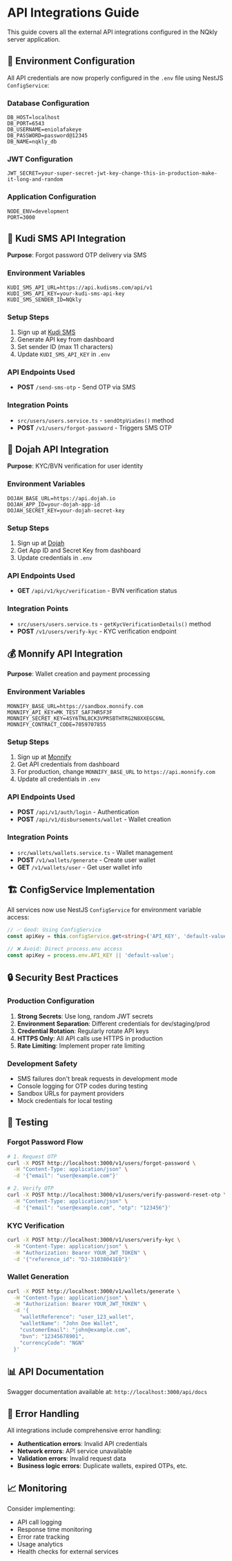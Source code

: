 # API Integrations Guide

This guide covers all the external API integrations configured in the NQkly server application.

## 🔧 Environment Configuration

All API credentials are now properly configured in the `.env` file using NestJS `ConfigService`:

### Database Configuration
```env
DB_HOST=localhost
DB_PORT=6543
DB_USERNAME=eniolafakeye
DB_PASSWORD=password@12345
DB_NAME=nqkly_db
```

### JWT Configuration
```env
JWT_SECRET=your-super-secret-jwt-key-change-this-in-production-make-it-long-and-random
```

### Application Configuration
```env
NODE_ENV=development
PORT=3000
```

## 📱 Kudi SMS API Integration

**Purpose**: Forgot password OTP delivery via SMS

### Environment Variables
```env
KUDI_SMS_API_URL=https://api.kudisms.com/api/v1
KUDI_SMS_API_KEY=your-kudi-sms-api-key
KUDI_SMS_SENDER_ID=NQkly
```

### Setup Steps
1. Sign up at [Kudi SMS](https://kudisms.com)
2. Generate API key from dashboard
3. Set sender ID (max 11 characters)
4. Update `KUDI_SMS_API_KEY` in `.env`

### API Endpoints Used
- **POST** `/send-sms-otp` - Send OTP via SMS

### Integration Points
- `src/users/users.service.ts` - `sendOtpViaSms()` method
- **POST** `/v1/users/forgot-password` - Triggers SMS OTP

## 🔐 Dojah API Integration

**Purpose**: KYC/BVN verification for user identity

### Environment Variables
```env
DOJAH_BASE_URL=https://api.dojah.io
DOJAH_APP_ID=your-dojah-app-id
DOJAH_SECRET_KEY=your-dojah-secret-key
```

### Setup Steps
1. Sign up at [Dojah](https://dojah.io)
2. Get App ID and Secret Key from dashboard
3. Update credentials in `.env`

### API Endpoints Used
- **GET** `/api/v1/kyc/verification` - BVN verification status

### Integration Points
- `src/users/users.service.ts` - `getKycVerificationDetails()` method
- **POST** `/v1/users/verify-kyc` - KYC verification endpoint

## 💰 Monnify API Integration

**Purpose**: Wallet creation and payment processing

### Environment Variables
```env
MONNIFY_BASE_URL=https://sandbox.monnify.com
MONNIFY_API_KEY=MK_TEST_SAF7HR5F3F
MONNIFY_SECRET_KEY=4SY6TNL8CK3VPRSBTHTRG2N8XXEGC6NL
MONNIFY_CONTRACT_CODE=7059707855
```

### Setup Steps
1. Sign up at [Monnify](https://monnify.com)
2. Get API credentials from dashboard
3. For production, change `MONNIFY_BASE_URL` to `https://api.monnify.com`
4. Update all credentials in `.env`

### API Endpoints Used
- **POST** `/api/v1/auth/login` - Authentication
- **POST** `/api/v1/disbursements/wallet` - Wallet creation

### Integration Points
- `src/wallets/wallets.service.ts` - Wallet management
- **POST** `/v1/wallets/generate` - Create user wallet
- **GET** `/v1/wallets/user` - Get user wallet info

## 🏗️ ConfigService Implementation

All services now use NestJS `ConfigService` for environment variable access:

```typescript
// ✅ Good: Using ConfigService
const apiKey = this.configService.get<string>('API_KEY', 'default-value');

// ❌ Avoid: Direct process.env access
const apiKey = process.env.API_KEY || 'default-value';
```

## 🔒 Security Best Practices

### Production Configuration

1. **Strong Secrets**: Use long, random JWT secrets
2. **Environment Separation**: Different credentials for dev/staging/prod
3. **Credential Rotation**: Regularly rotate API keys
4. **HTTPS Only**: All API calls use HTTPS in production
5. **Rate Limiting**: Implement proper rate limiting

### Development Safety

- SMS failures don't break requests in development mode
- Console logging for OTP codes during testing
- Sandbox URLs for payment providers
- Mock credentials for local testing

## 🧪 Testing

### Forgot Password Flow
```bash
# 1. Request OTP
curl -X POST http://localhost:3000/v1/users/forgot-password \
  -H "Content-Type: application/json" \
  -d '{"email": "user@example.com"}'

# 2. Verify OTP
curl -X POST http://localhost:3000/v1/users/verify-password-reset-otp \
  -H "Content-Type: application/json" \
  -d '{"email": "user@example.com", "otp": "123456"}'
```

### KYC Verification
```bash
curl -X POST http://localhost:3000/v1/users/verify-kyc \
  -H "Content-Type: application/json" \
  -H "Authorization: Bearer YOUR_JWT_TOKEN" \
  -d '{"reference_id": "DJ-31038041E0"}'
```

### Wallet Generation
```bash
curl -X POST http://localhost:3000/v1/wallets/generate \
  -H "Content-Type: application/json" \
  -H "Authorization: Bearer YOUR_JWT_TOKEN" \
  -d '{
    "walletReference": "user_123_wallet",
    "walletName": "John Doe Wallet",
    "customerEmail": "john@example.com",
    "bvn": "12345678901",
    "currencyCode": "NGN"
  }'
```

## 📊 API Documentation

Swagger documentation available at: `http://localhost:3000/api/docs`

## 🚨 Error Handling

All integrations include comprehensive error handling:

- **Authentication errors**: Invalid API credentials
- **Network errors**: API service unavailable
- **Validation errors**: Invalid request data
- **Business logic errors**: Duplicate wallets, expired OTPs, etc.

## 📈 Monitoring

Consider implementing:

- API call logging
- Response time monitoring
- Error rate tracking
- Usage analytics
- Health checks for external services 
